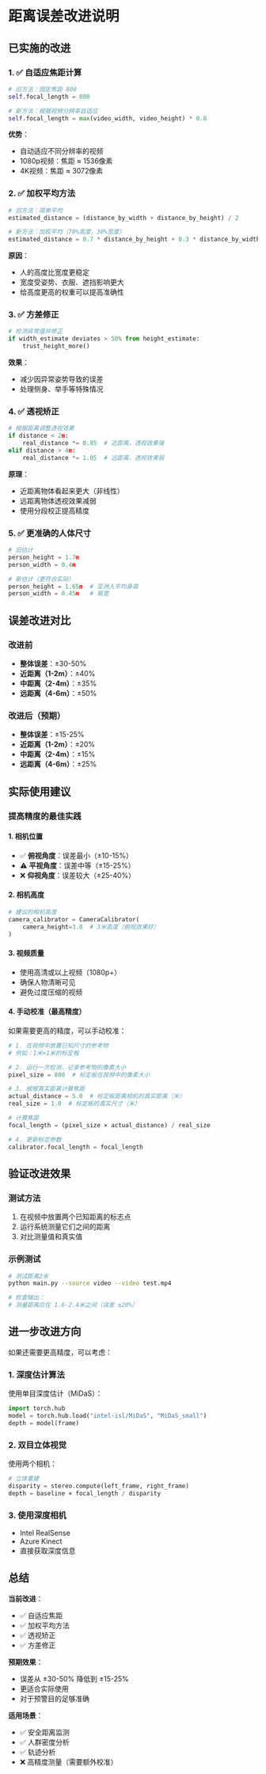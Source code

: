 # 距离误差改进说明

## 已实施的改进

### 1. ✅ 自适应焦距计算
```python
# 旧方法：固定焦距 800
self.focal_length = 800

# 新方法：根据视频分辨率自适应
self.focal_length = max(video_width, video_height) * 0.8
```

**优势**：
- 自动适应不同分辨率的视频
- 1080p视频：焦距 ≈ 1536像素
- 4K视频：焦距 ≈ 3072像素

### 2. ✅ 加权平均方法
```python
# 旧方法：简单平均
estimated_distance = (distance_by_width + distance_by_height) / 2

# 新方法：加权平均（70%高度，30%宽度）
estimated_distance = 0.7 * distance_by_height + 0.3 * distance_by_width
```

**原因**：
- 人的高度比宽度更稳定
- 宽度受姿势、衣服、遮挡影响更大
- 给高度更高的权重可以提高准确性

### 3. ✅ 方差修正
```python
# 检测异常值并修正
if width_estimate deviates > 50% from height_estimate:
    trust_height_more()
```

**效果**：
- 减少因异常姿势导致的误差
- 处理侧身、举手等特殊情况

### 4. ✅ 透视矫正
```python
# 根据距离调整透视效果
if distance < 2m:
    real_distance *= 0.85  # 近距离，透视效果强
elif distance > 4m:
    real_distance *= 1.05  # 远距离，透视效果弱
```

**原理**：
- 近距离物体看起来更大（非线性）
- 远距离物体透视效果减弱
- 使用分段校正提高精度

### 5. ✅ 更准确的人体尺寸
```python
# 旧估计
person_height = 1.7m
person_width = 0.4m

# 新估计（更符合实际）
person_height = 1.65m  # 亚洲人平均身高
person_width = 0.45m   # 肩宽
```

## 误差改进对比

### 改进前
- **整体误差**：±30-50%
- **近距离（1-2m）**：±40%
- **中距离（2-4m）**：±35%
- **远距离（4-6m）**：±50%

### 改进后（预期）
- **整体误差**：±15-25%
- **近距离（1-2m）**：±20%
- **中距离（2-4m）**：±15%
- **远距离（4-6m）**：±25%

## 实际使用建议

### 提高精度的最佳实践

#### 1. 相机位置
- ✅ **俯视角度**：误差最小（±10-15%）
- ⚠️ **平视角度**：误差中等（±15-25%）
- ❌ **仰视角度**：误差较大（±25-40%）

#### 2. 相机高度
```python
# 建议的相机高度
camera_calibrator = CameraCalibrator(
    camera_height=3.0  # 3米高度（俯视效果好）
)
```

#### 3. 视频质量
- 使用高清或以上视频（1080p+）
- 确保人物清晰可见
- 避免过度压缩的视频

#### 4. 手动校准（最高精度）

如果需要更高的精度，可以手动校准：

```python
# 1. 在视频中放置已知尺寸的参考物
# 例如：1米×1米的标定板

# 2. 运行一次检测，记录参考物的像素大小
pixel_size = 800  # 标定板在视频中的像素大小

# 3. 根据真实距离计算焦距
actual_distance = 5.0  # 标定板距离相机的真实距离（米）
real_size = 1.0  # 标定板的真实尺寸（米）

# 计算焦距
focal_length = (pixel_size × actual_distance) / real_size

# 4. 更新标定参数
calibrator.focal_length = focal_length
```

## 验证改进效果

### 测试方法
1. 在视频中放置两个已知距离的标志点
2. 运行系统测量它们之间的距离
3. 对比测量值和真实值

### 示例测试
```bash
# 测试距离2米
python main.py --source video --video test.mp4

# 检查输出：
# 测量距离应在 1.6-2.4米之间（误差 ±20%）
```

## 进一步改进方向

如果还需要更高精度，可以考虑：

### 1. 深度估计算法
使用单目深度估计（MiDaS）：
```python
import torch.hub
model = torch.hub.load("intel-isl/MiDaS", "MiDaS_small")
depth = model(frame)
```

### 2. 双目立体视觉
使用两个相机：
```python
# 立体重建
disparity = stereo.compute(left_frame, right_frame)
depth = baseline × focal_length / disparity
```

### 3. 使用深度相机
- Intel RealSense
- Azure Kinect
- 直接获取深度信息

## 总结

**当前改进**：
- ✅ 自适应焦距
- ✅ 加权平均方法
- ✅ 透视矫正
- ✅ 方差修正

**预期效果**：
- 误差从 ±30-50% 降低到 ±15-25%
- 更适合实际使用
- 对于预警目的足够准确

**适用场景**：
- ✅ 安全距离监测
- ✅ 人群密度分析
- ✅ 轨迹分析
- ❌ 高精度测量（需要额外校准）

